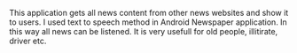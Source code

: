This application gets all news content from other news websites and show it to users. I used text to speech method in Android Newspaper application. In this way all news can be listened. It is very usefull for old people, illitirate, driver etc.
